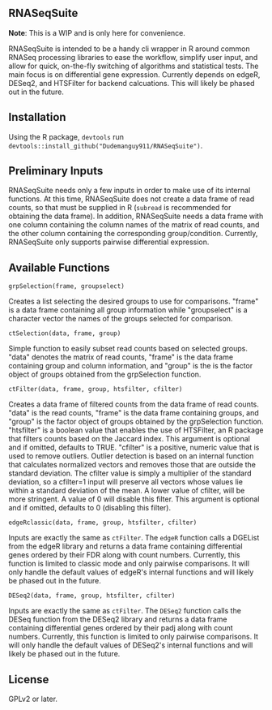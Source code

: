 ## RNASeqSuite

**Note**: This is a WIP and is only here for convenience.

RNASeqSuite is intended to be a handy cli wrapper in R around common RNASeq processing libraries to ease the workflow, simplify user input, and allow for quick, on-the-fly switching of algorithms and statistical tests. The main focus is on differential gene expression. Currently depends on edgeR, DESeq2, and HTSFilter for backend calcuations. This will likely be phased out in the future.

## Installation
Using the R package, ``devtools`` run ``devtools::install_github("Dudemanguy911/RNASeqSuite")``.

## Preliminary Inputs
RNASeqSuite needs only a few inputs in order to make use of its internal functions. At this time, RNASeqSuite does not create a data frame of read counts, so that must be supplied in R (`subread` is recommended for obtaining the data frame). In addition, RNASeqSuite needs a data frame with one column containing the column names of the matrix of read counts, and the other column containing the corresponding group/condition. Currently, RNASeqSuite only supports pairwise differential expression.

## Available Functions

``grpSelection(frame, groupselect)``

Creates a list selecting the desired groups to use for comparisons. "frame" is a data frame containing all group information while "groupselect" is a character vector the names of the groups selected for comparison.

``ctSelection(data, frame, group)``

Simple function to easily subset read counts based on selected groups. "data" denotes the matrix of read counts, "frame" is the data frame containing group and column information, and "group" is the is the factor object of groups obtained from the grpSelection function.

``ctFilter(data, frame, group, htsfilter, cfilter)``

Creates a data frame of filtered counts from the data frame of read counts. "data" is the read counts, "frame" is the data frame containing groups, and "group" is the factor object of groups obtained by the grpSelection function. "htsfilter" is a boolean value that enables the use of HTSFilter, an R package that filters counts based on the Jaccard index. This argument is optional and if omitted, defaults to TRUE. "cfilter" is a positive, numeric value that is used to remove outliers. Outlier detection is based on an internal function that calculates normalized vectors and removes those that are outside the standard deviation. The cfilter value is simply a multiplier of the standard deviation, so a cfilter=1 input will preserve all vectors whose values lie within a standard deviation of the mean. A lower value of cfilter, will be more stringent. A value of 0 will disable this filter. This argument is optional and if omitted, defaults to 0 (disabling this filter).

``edgeRclassic(data, frame, group, htsfilter, cfilter)``

Inputs are exactly the same as `ctFilter`. The `edgeR` function calls a DGEList from the edgeR library and returns a data frame containing differential genes ordered by their FDR along with count numbers. Currently, this function is limited to classic mode and only pairwise comparisons. It will only handle the default values of edgeR's internal functions and will likely be phased out in the future.


``DESeq2(data, frame, group, htsfilter, cfilter)``

Inputs are exactly the same as `ctFilter`. The `DESeq2` function calls the DESeq function from the DESeq2 library and returns a data frame containing differential genes ordered by their padj along with count numbers. Currently, this function is limited to only pairwise comparisons. It will only handle the default values of DESeq2's internal functions and will likely be phased out in the future.

## License
GPLv2 or later.
